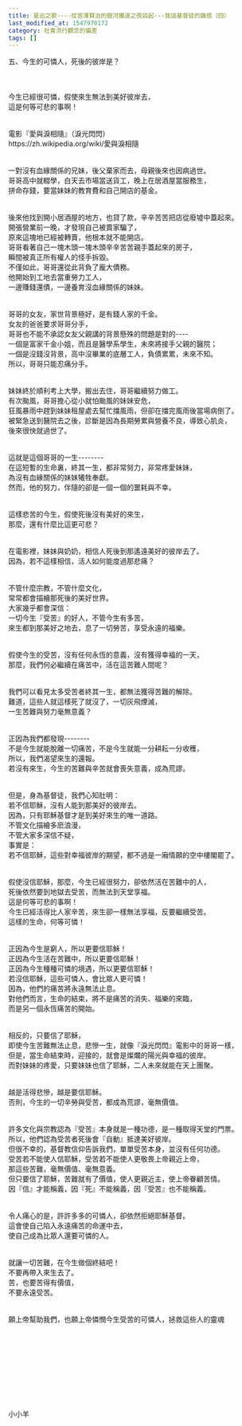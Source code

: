 ```yaml
---
title: 星巡之歌----從宮澤賢治的銀河鐵道之夜談起---我這基督徒的雜感（四）
last_modified_at: 1547970172
category: 社會流行觀念的偏差
tags: []
---
```


<p>五、今生的可憐人，死後的彼岸是？<br/><br/><!--more--><br/><br/>今生已經很可憐，假使來生無法到美好彼岸去，<br/>這是何等可悲的事啊！<br/><br/><br/>電影『愛與淚相隨』（淚光閃閃）<br/>https://zh.wikipedia.org/wiki/愛與淚相隨<br/><br/><br/>一對沒有血緣關係的兄妹，後父棄家而去，母親後來也因病過世。<br/>哥哥高中就輟學，白天去市場當送貨工，晚上在居酒屋當服務生，<br/>拼命存錢，要當妹妹的教育費和自己開店的基金。<br/><br/><br/>後來他找到開小居酒屋的地方，也貸了款，辛辛苦苦把店從廢墟中蓋起來。<br/>開張營業前一晚，才發現自己被賣家騙了，<br/>原來這塊地已經被轉賣，他根本就不能開店。<br/>哥哥看著自己一塊木頭一塊木頭辛辛苦苦親手蓋起來的房子，<br/>瞬間被真正所有權人的怪手拆毀。<br/>不僅如此，哥哥還從此背負了龐大債務。<br/>他開始到工地去當重勞力工人，<br/>一邊賺錢還債，一邊養育沒血緣關係的妹妹。<br/><br/><br/>哥哥的女友，家世背景極好，是有錢人家的千金。<br/>女友的爸爸要求哥哥分手，<br/>哥哥也不能不承認女友父親講的背景懸殊的問題是對的----<br/>一個是富家千金小姐，而且是醫學系學生，未來將接手父親的醫院；<br/>一個是沒錢沒背景，高中沒畢業的底層工人，負債累累，未來不知。<br/>所以，哥哥只能忍痛分手。<br/><br/><br/>妹妹終於順利考上大學，搬出去住，哥哥繼續努力做工。<br/>有次颱風，哥哥擔心從小就怕颱風的妹妹安危，<br/>狂風暴雨中趕到妹妹租屋處去幫忙擋風雨，但卻在擋完風雨後當場病倒了。<br/>被緊急送到醫院去之後，診斷是因為長期勞累與營養不良，導致心肌炎，<br/>後來很快就過世了。<br/><br/><br/>這就是這個哥哥的一生--------<br/>在這短暫的生命裏，終其一生，都非常努力，非常疼愛妹妹，<br/>為沒有血緣關係的妹妹犧牲奉獻。<br/>然而，他的努力，伴隨的卻是一個一個的噩耗與不幸。<br/><br/><br/>這樣悲苦的今生，假使死後沒有美好的來生，<br/>那麼，還有什麼比這更可悲？<br/><br/><br/>在電影裡，妹妹與奶奶，相信人死後到那遙遠美好的彼岸去了。<br/>因為，若不這樣相信，活人如何能度過那悲痛？<br/><br/><br/>不管什麼宗教，不管什麼文化，<br/>常常都會描繪那死後的美好世界。<br/>大家幾乎都會深信：<br/>一切今生『受苦』的好人，不管今生有多苦，<br/>來生都到那美好之地去，息了一切勞苦，享受永遠的福樂。<br/><br/><br/>假使今生的受苦，沒有任何永恆的意義，沒有獲得幸福的一天，<br/>那麼，我們何必繼續在痛苦中，活在這苦難人間呢？<br/><br/><br/>我們可以看見太多受苦者終其一生，都無法獲得苦難的解除。<br/>難道，這些人就這樣死了就沒了，一切灰飛煙滅，<br/>一生苦難與努力毫無意義？<br/><br/><br/>正因為我們都發現--------<br/>不是今生就能脫離一切痛苦，不是今生就能一分耕耘一分收穫，<br/>所以，我們渴望來生的還報。<br/>若沒有來生，今生的苦難與辛苦就會喪失意義，成為荒謬。<br/><br/><br/>但是，身為基督徒，我們心知肚明：<br/>若不信耶穌，沒有人能到那美好的彼岸去。<br/>因為，只有耶穌基督才是到美好來生的唯一道路。<br/>不管文化描繪多麽浪漫，<br/>不管大家多深信不疑，<br/>事實是：<br/>若不信耶穌，這些對幸福彼岸的期望，都不過是一廂情願的空中樓閣罷了。<br/><br/><br/>假使沒信耶穌，那麼，今生已經很努力，卻依然活在苦難中的人，<br/>死後依然要到地獄去受苦，而無法到天堂享福。<br/>這是何等可悲的事啊！<br/>今生已經活得比人家辛苦，來生卻一樣無法享福，反要繼續受苦。<br/>這樣的生命，何等可憐！<br/><br/><br/>正因為今生是窮人，所以更要信耶穌！<br/>正因為今生活在苦難中，所以更要信耶穌！<br/>正因為今生種種可憐的境遇，所以更要信耶穌！<br/>若沒信耶穌，這些可憐人，會比眾人更可憐！<br/>因為，他們的痛苦將永遠無法止息。<br/>對他們而言，生命的結束，將不是痛苦的消失、福樂的來臨，<br/>而是另一個永恆痛苦的開始。<br/><br/><br/>相反的，只要信了耶穌，<br/>即使今生苦難無法止息，悲慘一生，就像『淚光閃閃』電影中的哥哥一樣，<br/>但是，當生命結束時，迎接的，就會是燦爛的陽光與幸福的彼岸。<br/>而對妹妹的疼愛，只要妹妹也信了耶穌，二人未來就能在天上團聚。<br/><br/><br/>越是活得悲慘，越是要信耶穌。<br/>否則，今生的一切辛勞與受苦，都成為荒謬，毫無價值。<br/><br/><br/>許多文化與宗教認為『受苦』本身就是一種功德，是一種取得天堂的門票。<br/>所以，他們認為受苦者死後會『自動』抵達美好彼岸。<br/>但很不幸的，基督教信仰告訴我們，單單受苦本身，並沒有任何功德。<br/>受苦若不能使人信耶穌，受苦若不能使人更敬畏上帝親近上帝，<br/>那這些苦難，毫無價值、毫無意義。<br/>但只要信了耶穌，苦難就有了價值，使人更親近主，使上帝眷顧苦情。<br/>因『信』才能稱義，因『死』不能稱義，因『受苦』也不能稱義。<br/><br/><br/>令人痛心的是，許許多多的可憐人，卻依然拒絕耶穌基督。<br/>這會使自己陷入永遠痛苦的命運中去，<br/>使自己成為比眾人還要可憐的人。<br/><br/><br/>就讓一切苦難，在今生做個終結吧！<br/>不要再帶入來生去了。<br/>苦，也要苦得有價值，<br/>不要永遠受苦。<br/><br/><br/>願上帝幫助我們，也願上帝憐憫今生受苦的可憐人，拯救這些人的靈魂<br/><br/><br/><br/><br/><br/><br/><br/><br/><br/><br/>小小羊<br/><br/><br/><br/><br/><br/>
</p>